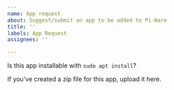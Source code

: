 ```yaml
---
name: App request
about: Suggest/submit an app to be added to Pi-Ware
title: ''
labels: App Request
assignees: ''

---
```


Is this app installable with `sudo apt install`?

If you've created a zip file for this app, upload it here.
